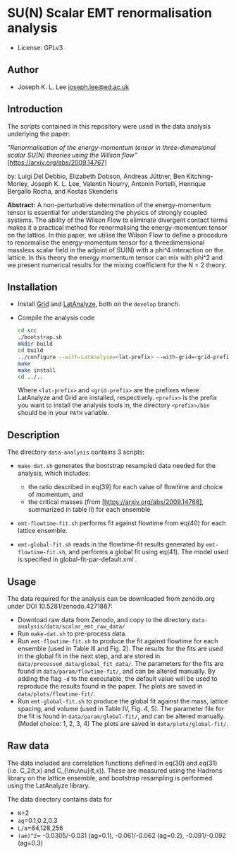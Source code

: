 # SU(N) Scalar EMT renormalisation analysis

- License: GPLv3
## Author
- Joseph K. L. Lee joseph.lee@ed.ac.uk
## Introduction
The scripts contained in this repository were used in the data analysis underlying the paper:

*"Renormalisation of the energy-momentum tensor in
three-dimensional scalar SU(N) theories using the Wilson flow"*
[https://arxiv.org/abs/2009.14767]

by: Luigi Del Debbio, Elizabeth Dobson, Andreas Jüttner, Ben Kitching-Morley, Joseph K. L. Lee, Valentin Nourry, Antonin Portelli, Henrique Bergallo Rocha, and Kostas Skenderis

**Abstract:** A non-perturbative determination of the energy-momentum tensor is essential for understanding the physics of strongly coupled systems. The ability of the Wilson Flow to eliminate divergent contact terms makes it a practical method for renormalising the energy-momentum tensor on the lattice. In this paper, we utilise the Wilson Flow to define a procedure to renormalise the energy-momentum tensor for a threedimensional massless scalar field in the adjoint of SU(N) with a phi^4 interaction on the lattice. In this theory the energy momentum tensor can mix with phi^2 and we present numerical results for the mixing coefficient for the N = 2 theory.

## Installation
- Install [Grid](https://github.com/paboyle/Grid) and [LatAnalyze](https://github.com/aportelli/LatAnalyze), both on the `develop` branch.

- Compile the analysis code

   ```bash
   cd src
   ./bootstrap.sh
   mkdir build
   cd build
   ../configure --with-LatAnalyze=<lat-prefix> --with-grid=<grid-prefix> --prefix=<prefix>
   make
   make install
   cd ../..
   ```

   Where `<lat-prefix>` and `<grid-prefix>` are the prefixes where LatAnalyze and Grid are installed, respectively. `<prefix>` is the prefix you want to install the analysis tools in, the directory `<prefix>/bin` should be in your `PATH` variable.

## Description
The directory `data-analysis` contains 3 scripts:
- `make-dat.sh` generates the bootstrap resampled data needed for the analysis, which includes:
  * the ratio described in eq(39) for each value of flowtime and choice of momentum, and
  * the critical masses (from [https://arxiv.org/abs/2009.14768], summarized in table II) for each ensemble

- `emt-flowtime-fit.sh` performs fit against flowtime from eq(40) for each lattice ensemble.

- `emt-global-fit.sh` reads in the flowtime-fit results generated by `emt-flowtime-fit.sh`, and performs a global fit using eq(41). The model used is specified in global-fit-par-default.xml .


## Usage
The data required for the analysis can be downloaded from zenodo.org under DOI 10.5281/zenodo.4271887:
- Download raw data from Zenodo, and copy to the directory  `data-analysis/data/scalar_emt_raw_data/`
- Run `make-dat.sh` to pre-process data. 
- Run `emt-flowtime-fit.sh` to produce the fit against flowtime for each ensemble (used in Table III and Fig. 2). The results for the fits are used in the global fit in the next step, and are stored in `data/processed_data/global_fit_data/`. The parameters for the fits are found in `data/param/flowtime-fit/`, and can be altered manually. By adding the flag `-d` to the executable, the default value will be used to reproduce the results found in the paper. The plots are saved in `data/plots/flowtime-fit/`.
- Run `emt-global-fit.sh` to produce the global fit against the mass, lattice spacing, and volume (used in Table IV, Fig. 4, 5). The parameter file for the fit is found in `data/param/global-fit/`, and can be altered manually. (Model choice: 1, 2, 3, 4) The plots are saved in `data/plots/global-fit/`.

## Raw data
The data included are correlation functions defined in eq(30) and eq(31) (i.e. C_2(t,x) and C_{\mu\nu}(t,x)). These are measured using the Hadrons library on the lattice ensemble, and bootstrap resampling is performed using the LatAnalyze library. 

The data directory contains data for 
- `N`=2
 - `ag`=0.1,0.2,0.3
 - `L/a`=64,128,256
 - `(am)^2`= -0.0305/-0.031 (ag=0.1), -0.061/-0.062 (ag=0.2), -0.091/-0.092 (ag=0.3)


